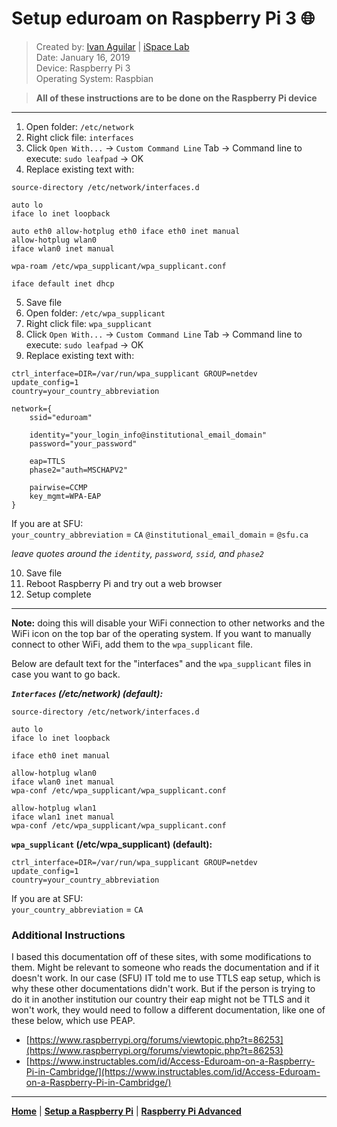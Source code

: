 # Setup eduroam on Raspberry Pi 3 🌐

>Created by:​ [Ivan Aguilar](http://ispace.iat.sfu.ca/person/ivan-aguilar/) | [iSpace Lab](http://ispace.iat.sfu.ca) <br>
>Date:​ January 16, 2019 <br>
>Device:​ Raspberry Pi 3 <br>
>Operating System:​ Raspbian

>**All of these instructions are to be done on the Raspberry Pi device**

---

1. Open folder: `/etc/network`
2. Right click file: `interfaces`
3. Click `Open With...` -> `Custom Command Line` Tab -> Command line to execute: `sudo leafpad` -> OK
4. Replace existing text with:

```
source-directory /etc/network/interfaces.d

auto lo
iface lo inet loopback

auto eth0 allow-hotplug eth0 iface eth0 inet manual
allow-hotplug wlan0
iface wlan0 inet manual

wpa-roam /etc/wpa_supplicant/wpa_supplicant.conf

iface default inet dhcp
```

5. Save file
6. Open folder: `/etc/wpa_supplicant`
7. Right click file: `wpa_supplicant`
8. Click `Open With...` -> `Custom Command Line` Tab -> Command line to execute: `sudo leafpad` -> OK
9. Replace existing text with:

```
ctrl_interface=DIR=/var/run/wpa_supplicant GROUP=netdev update_config=1
country=your_country_abbreviation

network={ 
	ssid="eduroam"
	
	identity="your_login_info@institutional_email_domain"
	password="your_password"
	
	eap=TTLS 
	phase2="auth=MSCHAPV2"

	pairwise=CCMP
	key_mgmt=WPA-EAP 
}
```
If you are at SFU: <br>
`your_country_abbreviation` = `CA`
`@institutional_email_domain` = `@sfu.ca`

_leave quotes around the `identity`, `password`, `ssid`, and `phase2`_

10. Save file
11. Reboot Raspberry Pi and try out a web browser 
12. Setup complete

---

**Note:** doing this will disable your WiFi connection to other networks and the WiFi icon on the top bar of the operating system. If you want to manually connect to other WiFi, add them to the `wpa_supplicant` file.

Below are default text for the "interfaces" and the `wpa_supplicant` files in case you want to go back.


***`Interfaces` (/etc/network) (default):***

```
source-directory /etc/network/interfaces.d

auto lo
iface lo inet loopback

iface eth0 inet manual

allow-hotplug wlan0
iface wlan0 inet manual
wpa-conf /etc/wpa_supplicant/wpa_supplicant.conf

allow-hotplug wlan1
iface wlan1 inet manual
wpa-conf /etc/wpa_supplicant/wpa_supplicant.conf
```

**`wpa_supplicant` (/etc/wpa_supplicant) (default):**

```
ctrl_interface=DIR=/var/run/wpa_supplicant GROUP=netdev
update_config=1
country=your_country_abbreviation
```
If you are at SFU: <br>
`your_country_abbreviation` = `CA`


### Additional Instructions
I based this documentation off of these sites, with some modifications to them. Might be relevant to someone who reads the documentation and if it doesn't work. In our case (SFU) IT told me to use TTLS eap setup, which is why these other documentations didn't  work. But if the person is trying to do it in another institution our country their eap might not be TTLS and it won't work, they would need to follow a different documentation, like one of these below, which use PEAP.

* [https://www.raspberrypi.org/forums/viewtopic.php?t=86253](https://www.raspberrypi.org/forums/viewtopic.php?t=86253)
* [https://www.instructables.com/id/Access-Eduroam-on-a-Raspberry-Pi-in-Cambridge/](https://www.instructables.com/id/Access-Eduroam-on-a-Raspberry-Pi-in-Cambridge/)


---
**[Home](README.md)** | **[Setup a Raspberry Pi](setup-raspberry-pi.md)** | **[Raspberry Pi Advanced](raspberry-advanced.md)**
